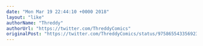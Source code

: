 ```yaml
---
date: "Mon Mar 19 22:44:10 +0000 2018"
layout: "like"
authorName: "Threddy"
authorUrl: "https://twitter.com/ThreddyComics"
originalPost: "https://twitter.com/ThreddyComics/status/975865543356923904"
---
```

